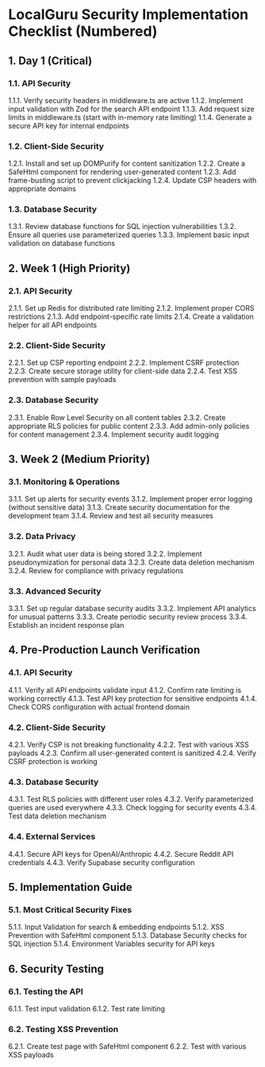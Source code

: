 
# LocalGuru Security Implementation Checklist (Numbered)

## 1. Day 1 (Critical)

### 1.1. API Security
1.1.1. Verify security headers in middleware.ts are active
1.1.2. Implement input validation with Zod for the search API endpoint
1.1.3. Add request size limits in middleware.ts (start with in-memory rate limiting)
1.1.4. Generate a secure API key for internal endpoints

### 1.2. Client-Side Security
1.2.1. Install and set up DOMPurify for content sanitization
1.2.2. Create a SafeHtml component for rendering user-generated content
1.2.3. Add frame-busting script to prevent clickjacking
1.2.4. Update CSP headers with appropriate domains

### 1.3. Database Security
1.3.1. Review database functions for SQL injection vulnerabilities
1.3.2. Ensure all queries use parameterized queries
1.3.3. Implement basic input validation on database functions

## 2. Week 1 (High Priority)

### 2.1. API Security
2.1.1. Set up Redis for distributed rate limiting
2.1.2. Implement proper CORS restrictions
2.1.3. Add endpoint-specific rate limits
2.1.4. Create a validation helper for all API endpoints

### 2.2. Client-Side Security
2.2.1. Set up CSP reporting endpoint
2.2.2. Implement CSRF protection
2.2.3. Create secure storage utility for client-side data
2.2.4. Test XSS prevention with sample payloads

### 2.3. Database Security
2.3.1. Enable Row Level Security on all content tables
2.3.2. Create appropriate RLS policies for public content
2.3.3. Add admin-only policies for content management
2.3.4. Implement security audit logging

## 3. Week 2 (Medium Priority)

### 3.1. Monitoring & Operations
3.1.1. Set up alerts for security events
3.1.2. Implement proper error logging (without sensitive data)
3.1.3. Create security documentation for the development team
3.1.4. Review and test all security measures

### 3.2. Data Privacy
3.2.1. Audit what user data is being stored
3.2.2. Implement pseudonymization for personal data
3.2.3. Create data deletion mechanism
3.2.4. Review for compliance with privacy regulations

### 3.3. Advanced Security
3.3.1. Set up regular database security audits
3.3.2. Implement API analytics for unusual patterns
3.3.3. Create periodic security review process
3.3.4. Establish an incident response plan

## 4. Pre-Production Launch Verification

### 4.1. API Security
4.1.1. Verify all API endpoints validate input
4.1.2. Confirm rate limiting is working correctly
4.1.3. Test API key protection for sensitive endpoints
4.1.4. Check CORS configuration with actual frontend domain

### 4.2. Client-Side Security
4.2.1. Verify CSP is not breaking functionality
4.2.2. Test with various XSS payloads
4.2.3. Confirm all user-generated content is sanitized
4.2.4. Verify CSRF protection is working

### 4.3. Database Security
4.3.1. Test RLS policies with different user roles
4.3.2. Verify parameterized queries are used everywhere
4.3.3. Check logging for security events
4.3.4. Test data deletion mechanism

### 4.4. External Services
4.4.1. Secure API keys for OpenAI/Anthropic
4.4.2. Secure Reddit API credentials
4.4.3. Verify Supabase security configuration

## 5. Implementation Guide

### 5.1. Most Critical Security Fixes
5.1.1. Input Validation for search & embedding endpoints
5.1.2. XSS Prevention with SafeHtml component
5.1.3. Database Security checks for SQL injection
5.1.4. Environment Variables security for API keys

## 6. Security Testing

### 6.1. Testing the API
6.1.1. Test input validation
6.1.2. Test rate limiting

### 6.2. Testing XSS Prevention
6.2.1. Create test page with SafeHtml component
6.2.2. Test with various XSS payloads

